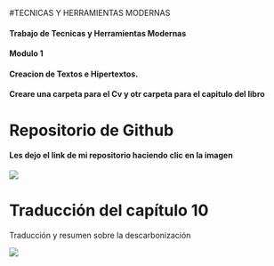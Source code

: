 #TECNICAS Y HERRAMIENTAS MODERNAS
#### Trabajo de Tecnicas y Herramientas Modernas <br>
#### Modulo 1 
#### Creacion de Textos e Hipertextos. <br>
#### Creare una carpeta para el Cv y otr carpeta para el capitulo del libro


# Repositorio de Github
#### Les dejo el link de mi repositorio haciendo clic en la imagen

<a href="https://github.com/IgnacioGamba/Curriculum-Gambino/blob/main/CV_Gambino.pdf">
<img src= "https://user-images.githubusercontent.com/82124406/123158706-83da8b80-d442-11eb-9d8a-c3e7b2e5040c.png">
</a>

# Traducción del capítulo 10
<p>Traducción y resumen sobre la descarbonización</p>
<a href="https://github.com/JoseSolanes/TyHM/blob/main/TRADUCCIONFINAL.pdf">
<img src="https://user-images.githubusercontent.com/83772532/123156389-9acbae80-d43f-11eb-8a28-910ea10c28b1.png" al
